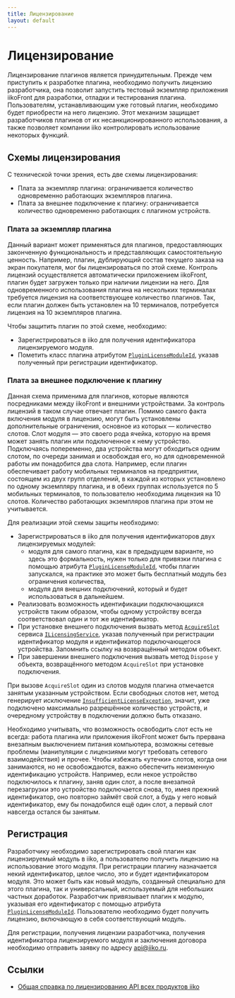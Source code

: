 ```yaml
---
title: Лицензирование
layout: default
---
```

# Лицензирование #

Лицензирование плагинов является принудительным.
Прежде чем приступить к разработке плагина, необходимо получить лицензию разработчика, она позволит запустить тестовый экземпляр приложения iikoFront для разработки, отладки и тестирования плагина.
Пользователям, устанавливающим уже готовый плагин, необходимо будет приобрести на него лицензию.
Этот механизм защищает разработчиков плагинов от их несанкционированного использования, а также позволяет компании iiko контролировать использование некоторых функций. 

## Схемы лицензирования ##

С технической точки зрения, есть две схемы лицензирования:

- Плата за экземпляр плагина: ограничивается количество одновременно работающих экземпляров плагина.
- Плата за внешнее подключение к плагину: ограничивается количество одновременно работающих с плагином устройств.

### Плата за экземпляр плагина ##

Данный вариант может применяться для плагинов, предоставляющих законченную функциональность и представляющих самостоятельную ценность.
Например, плагин, дублирующий состав текущего заказа на экран покупателя, мог бы лицензироваться по этой схеме.
Контроль лицензий осуществляется автоматически приложением iikoFront, плагин будет загружен только при наличии лицензии на него.
Для одновременного использования плагина на нескольких терминалах требуется лицензия на соответствующее количество плагинов.
Так, если плагин должен быть установлен на 10 терминалов, потребуется лицензия на 10 экземпляров плагина.

Чтобы защитить плагин по этой схеме, необходимо:

- Зарегистрироваться в iiko для получения идентификатора лицензируемого модуля.
- Пометить класс плагина атрибутом [`PluginLicenseModuleId`](https://iiko.github.io/front.api.sdk/v6/html/T_Resto_Front_Api_V6_Attributes_PluginLicenseModuleIdAttribute.htm), указав полученный при регистрации идентификатор.

### Плата за внешнее подключение к плагину ##
Данная схема применима для плагинов, которые являются посредниками между iikoFront и внешними устройствами.
За контроль лицензий в таком случае отвечает плагин.
Помимо самого факта включения модуля в лицензию, могут быть установлены дополнительные ограничения, основное из которых — количество слотов.
Слот модуля — это своего рода ячейка, которую на время может занять плагин или подключенное к нему устройство.
Подключаясь попеременно, два устройства могут обходиться одним слотом, по очереди занимая и освобождая его, но для одновременной работы им понадобится два слота.
Например, если плагин обеспечивает работу мобильных терминалов на предприятии, состоящем из двух групп отделений, в каждой из которых установлено по одному экземпляру плагина, и в обеих группах используется по 5 мобильных терминалов, то пользователю необходима лицензия на 10 слотов.
Количество работающих экземпляров плагина при этом не учитывается.

Для реализации этой схемы защиты необходимо:

- Зарегистрироваться в iiko для получения идентификаторов двух лицензируемых модулей:
    - модуля для самого плагина, как в предыдущем варианте, но здесь это формальность, нужен только для привязки плагина с помощью атрибута [`PluginLicenseModuleId`](https://iiko.github.io/front.api.sdk/v6/html/T_Resto_Front_Api_V6_Attributes_PluginLicenseModuleIdAttribute.htm), чтобы плагин запускался, на практике это может быть бесплатный модуль без ограничения количества,
    - модуля для внешних подключений, который и будет использоваться в дальнейшем.
- Реализовать возможность идентификации подключающихся устройств таким образом, чтобы одному устройству всегда соответствовал один и тот же идентификатор.
- При установке внешнего подключения вызвать метод [`AcquireSlot`](https://iiko.github.io/front.api.sdk/v6/html/M_Resto_Front_Api_V6_ILicensingService_AcquireSlot.htm) сервиса [`ILicensingService`](https://iiko.github.io/front.api.sdk/v6/html/T_Resto_Front_Api_V6_ILicensingService.htm), указав полученный при регистрации идентификатор модуля и идентификатор подключающегося устройства. Запомнить ссылку на возвращённый методом объект.
- При завершении внешнего подключения вызвать метод `Dispose` у объекта, возвращённого методом `AcquireSlot` при установке подключения.

При вызове `AcquireSlot` один из слотов модуля плагина отмечается занятым указанным устройством.
Если свободных слотов нет, метод генерирует исключение [`InsufficientLicenseException`](https://iiko.github.io/front.api.sdk/v6/html/T_Resto_Front_Api_V6_Exceptions_InsufficientLicenseException.htm), значит, уже подключено максимально разрешённое количество устройств, и очередному устройству в подключении должно быть отказано.

Необходимо учитывать, что возможность освободить слот есть не всегда: работа плагина или приложения iikoFront может быть прервана внезапным выключением питания компьютера, возможны сетевые проблемы (манипуляции с лицензиями могут требовать сетевого взаимодействия) и прочее.
Чтобы избежать «утечки» слотов, когда они занимаются, но не освобождаются, важно обеспечить неизменную идентификацию устройств.
Например, если некое устройство подключилось к плагину, заняв один слот, а после внезапной перезагрузки это устройство подключается снова, то, имея прежний идентификатор, оно повторно займёт свой слот, а будь у него новый идентификатор, ему бы понадобился ещё один слот, а первый слот навсегда остался бы занятым.

## Регистрация ##
Разработчику необходимо зарегистрировать свой плагин как лицензируемый модуль в iiko, а пользователю получить лицензию на использование этого модуля.
При регистрации плагину назначается некий идентификатор, целое число, это и будет идентификатором модуля.
Это может быть как новый модуль, созданный специально для этого плагина, так и универсальный, используемый для небольших частных доработок.
Разработчик привязывает плагин к модулю, указывая его идентификатор с помощью атрибута [`PluginLicenseModuleId`](https://iiko.github.io/front.api.sdk/v6/html/T_Resto_Front_Api_V6_Attributes_PluginLicenseModuleIdAttribute.htm).
Пользователю необходимо будет получить лицензию, включающую в себя соответствующий модуль.

Для регистрации, получения лицензии разработчика, получения идентификатора лицензируемого модуля и заключения договора необходимо отправить заявку по адресу [api@iiko.ru](mailto:api@iiko.ru).

## Ссылки ##
- [Общая справка по лицензированию API всех продуктов iiko](https://ru.iiko.help/articles/#!api-documentations/apistart)